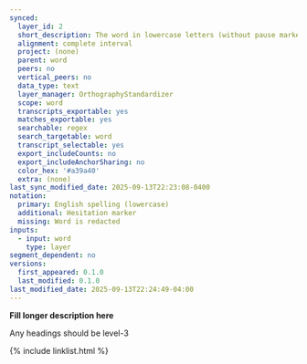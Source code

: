 ```yaml
---
synced:
  layer_id: 2
  short_description: The word in lowercase letters (without pause markers)
  alignment: complete interval
  project: (none)
  parent: word
  peers: no
  vertical_peers: no
  data_type: text
  layer_manager: OrthographyStandardizer
  scope: word
  transcripts_exportable: yes
  matches_exportable: yes
  searchable: regex
  search_targetable: word
  transcript_selectable: yes
  export_includeCounts: no
  export_includeAnchorSharing: no
  color_hex: '#a39a40'
  extra: (none)
last_sync_modified_date: 2025-09-13T22:23:08-0400
notation:
  primary: English spelling (lowercase)
  additional: Hesitation marker
  missing: Word is redacted
inputs:
  - input: word
    type: layer
segment_dependent: no
versions:
  first_appeared: 0.1.0
  last_modified: 0.1.0
last_modified_date: 2025-09-13T22:24:49-04:00
---
```


**Fill longer description here**

Any headings should be level-3


{% include linklist.html %}
